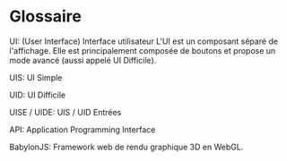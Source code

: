 # Glossaire

UI: (User Interface) Interface utilisateur
L'UI est un composant séparé de l'affichage. Elle est principalement composée de boutons et propose un mode avancé (aussi appelé UI Difficile).

UIS: UI Simple

UID: UI Difficile

UISE / UIDE: UIS / UID Entrées

API: Application Programming Interface

BabylonJS: Framework web de rendu graphique 3D en WebGL.
